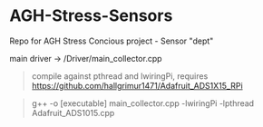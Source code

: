 # AGH-Stress-Sensors
Repo for AGH Stress Concious project - Sensor "dept"


main driver -> /Driver/main_collector.cpp

> compile against pthread and lwiringPi, requires https://github.com/hallgrimur1471/Adafruit_ADS1X15_RPi


> g++ -o [executable] main_collector.cpp -lwiringPi -lpthread Adafruit_ADS1015.cpp
